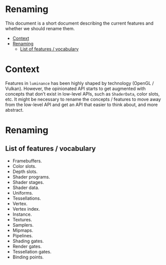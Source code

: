 # Renaming

This document is a short document describing the current features and whether we should rename them.

<!-- vim-markdown-toc GFM -->

* [Context](#context)
* [Renaming](#renaming)
  * [List of features / vocabulary](#list-of-features--vocabulary)

<!-- vim-markdown-toc -->

# Context

Features in `luminance` has been highly shaped by technology (OpenGL / Vulkan). However, the opinionated API starts to
get augmented with concepts that don’t exist in low-level APIs, such as `ShaderData`, color slots, etc. It might be
necessary to rename the concepts / features to move away from the low-level API and get an API that easier to think
about, and more abstract.

# Renaming

## List of features / vocabulary

- Framebuffers.
- Color slots.
- Depth slots.
- Shader programs.
- Shader stages.
- Shader data.
- Uniforms.
- Tessellations.
- Vertex.
- Vertex index.
- Instance.
- Textures.
- Samplers.
- Mipmaps.
- Pipelines.
- Shading gates.
- Render gates.
- Tessellation gates.
- Binding points.
